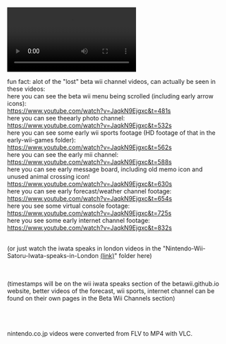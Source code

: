 
<br>

<video src="https://github.com/user-attachments/assets/f831377a-31ab-41a3-b180-20402fcfc6d5
" controls=""></video>
<br>

fun fact: alot of the "lost" beta wii channel videos, can actually be seen in these videos:
<br>
here you can see the beta wii menu being scrolled (including early arrow icons):<br>
https://www.youtube.com/watch?v=JaqkN9Ejgxc&t=481s
<br>
here you can see theearly photo channel:<br>
https://www.youtube.com/watch?v=JaqkN9Ejgxc&t=532s
<br>
here you can see some early wii sports footage (HD footage of that in the early-wii-games folder):<br>
https://www.youtube.com/watch?v=JaqkN9Ejgxc&t=562s
<br>
here you can see the early mii channel:<br>
https://www.youtube.com/watch?v=JaqkN9Ejgxc&t=588s
<br>
here you can see early message board, including old memo icon and unused animal crossing icon!<br>
https://www.youtube.com/watch?v=JaqkN9Ejgxc&t=630s
<br>
here you can see early forecast/weather channel footage:<br>
https://www.youtube.com/watch?v=JaqkN9Ejgxc&t=654s
<br>
here you see some virtual console footage:<br>
https://www.youtube.com/watch?v=JaqkN9Ejgxc&t=725s
<br>
here you see some early internet channel footage:<br>
https://www.youtube.com/watch?v=JaqkN9Ejgxc&t=832s
<br>

<br>
(or just watch the iwata speaks in london videos in the "Nintendo-Wii-Satoru-Iwata-speaks-in-London <a href="https://github.com/betawii/videos/tree/main/a%20mix%20of%20them/Nintendo-Wii-Satoru-Iwata-speaks-in-London">(link)</a>" folder here)

<br><br>
(timestamps will be on the wii iwata speaks section of the betawii.github.io website, better videos of the forecast, wii sports, internet channel can be found on their own pages in the Beta Wii Channels section)

<br><br>
<br> nintendo.co.jp videos were converted from FLV to MP4 with VLC.

